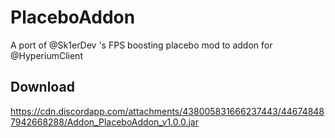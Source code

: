 # PlaceboAddon
A port of @Sk1erDev 's FPS boosting placebo mod to addon for @HyperiumClient 

## Download
https://cdn.discordapp.com/attachments/438005831666237443/446748487942668288/Addon_PlaceboAddon_v1.0.0.jar
